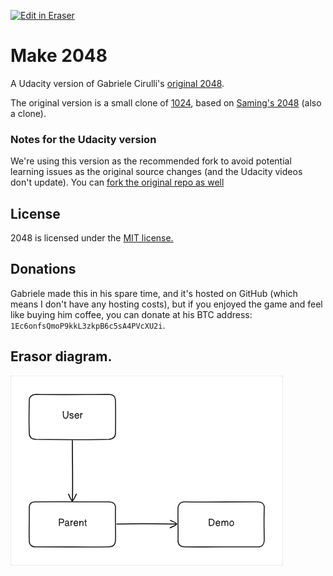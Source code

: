 <p><a target="_blank" href="https://app.eraser.io/workspace/NwiOFB55bLT9dwCiQ8xJ" id="edit-in-eraser-github-link"><img alt="Edit in Eraser" src="https://firebasestorage.googleapis.com/v0/b/second-petal-295822.appspot.com/o/images%2Fgithub%2FOpen%20in%20Eraser.svg?alt=media&amp;token=968381c8-a7e7-472a-8ed6-4a6626da5501"></a></p>

# Make 2048
A Udacity version of Gabriele Cirulli's [﻿original 2048](http://gabrielecirulli.github.io/2048/). 

The original version is a small clone of [﻿1024](https://play.google.com/store/apps/details?id=com.veewo.a1024), based on [﻿Saming's 2048](http://saming.fr/p/2048/) (also a clone).

### Notes for the Udacity version
We're using this version as the recommended fork to avoid potential learning issues as the original source changes (and the Udacity videos don't update). You can [﻿fork the original repo as well](https://github.com/gabrielecirulli/2048) 

## License
2048 is licensed under the [﻿MIT license.](https://github.com/gabrielecirulli/2048/blob/master/LICENSE.txt) 

## Donations
Gabriele made this in his spare time, and it's hosted on GitHub (which means I don't have any hosting costs), but if you enjoyed the game and feel like buying him coffee, you can donate at his BTC address: `1Ec6onfsQmoP9kkL3zkpB6c5sA4PVcXU2i`.



## Erasor diagram.


![Figure 1](/.eraser/NwiOFB55bLT9dwCiQ8xJ___3xenQkGuBzZ7La1KYHczKvM9C6U2___---figure---LTpgGpSmnIN9DBeVMy9Fz---figure---JocPU_yCWMM-5tpU_1UppQ.png "Figure 1")




<!--- Eraser file: https://app.eraser.io/workspace/NwiOFB55bLT9dwCiQ8xJ --->